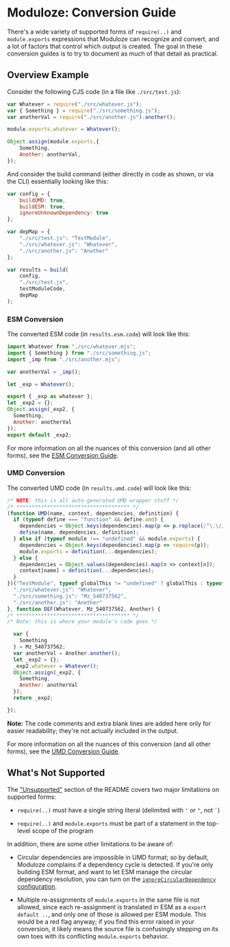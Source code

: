# Moduloze: Conversion Guide

There's a wide variety of supported forms of `require(..)` and `module.exports` expressions that Moduloze can recognize and convert, and a lot of factors that control which output is created. The goal in these conversion guides is to try to document as much of that detail as practical.

## Overview Example

Consider the following CJS code (in a file like `./src/test.js`):

```js
var Whatever = require("./src/whatever.js");
var { Something } = require("./src/something.js");
var anotherVal = require("./src/another.js").another();

module.exports.whatever = Whatever();

Object.assign(module.exports,{
    Something,
    Another: anotherVal,
});
```

And consider the build command (either directly in code as shown, or via the CLI) essentially looking like this:

```js
var config = {
    buildUMD: true,
    buildESM: true,
    ignoreUnknownDependency: true
};

var depMap = {
    "./src/test.js": "TestModule",
    "./src/whatever.js": "Whatever",
    "./src/another.js": "Another"
};

var results = build(
    config,
    "./src/test.js",
    testModuleCode,
    depMap
);
```

### ESM Conversion

The converted ESM code (in `results.esm.code`) will look like this:

```js
import Whatever from "./src/whatever.mjs";
import { Something } from "./src/something.js";
import _imp from "./src/another.mjs";

var anotherVal = _imp();

let _exp = Whatever();

export { _exp as whatever };
let _exp2 = {};
Object.assign(_exp2, {
  Something,
  Another: anotherVal
});
export default _exp2;
```

For more information on all the nuances of this conversion (and all other forms), see the [ESM Conversion Guide](./esm-conversion-guide.md).

### UMD Conversion

The converted UMD code (in `results.umd.code`) will look like this:

```js
/* NOTE: this is all auto-generated UMD wrapper stuff */
/* ************************************* */
(function UMD(name, context, dependencies, definition) {
  if (typeof define === "function" && define.amd) {
    dependencies = Object.keys(dependencies).map(p => p.replace(/^\.\//, ""));
    define(name, dependencies, definition);
  } else if (typeof module !== "undefined" && module.exports) {
    dependencies = Object.keys(dependencies).map(p => require(p));
    module.exports = definition(...dependencies);
  } else {
    dependencies = Object.values(dependencies).map(n => context[n]);
    context[name] = definition(...dependencies);
  }
})("TestModule", typeof globalThis != "undefined" ? globalThis : typeof global != "undefined" ? global : typeof window != "undefined" ? window : typeof self != "undefined" ? self : new Function("return this")(), {
  "./src/whatever.js": "Whatever",
  "./src/something.js": "Mz_540737562",
  "./src/another.js": "Another"
}, function DEF(Whatever, Mz_540737562, Another) {
/* ************************************* */
/* Note: this is where your module's code goes */

  var {
    Something
  } = Mz_540737562;
  var anotherVal = Another.another();
  let _exp2 = {};
  _exp2.whatever = Whatever();
  Object.assign(_exp2, {
    Something,
    Another: anotherVal
  });
  return _exp2;

});
```

**Note:** The code comments and extra blank lines are added here only for easier readability; they're not actually included in the output.

For more information on all the nuances of this conversion (and all other forms), see the [UMD Conversion Guide](./umd-conversion-guide.md).

## What's Not Supported

The ["Unsupported"](./README.md#unsupported) section of the README covers two major limitations on supported forms:

* `require(..)` must have a single string literal (delimited with `'` or `"`, not `` ` ``)

* `require(..)` and `module.exports` must be part of a statement in the top-level scope of the program

In addition, there are some other limitations to be aware of:

* Circular dependencies are impossible in UMD format; so by default, Moduloze complains if a dependency cycle is detected. If you're only building ESM format, and want to let ESM manage the circular dependency resolution, you can turn on the [`ignoreCircularDependency` configuration](./README.md#configuration-settings).

* Multiple re-assignments of `module.exports` in the same file is not allowed, since each re-assignment is translated in ESM as a `export default ..`, and only one of those is allowed per ESM module. This would be a red flag anyway; if you find this error raised in your conversion, it likely means the source file is confusingly stepping on its own toes with its conflicting `module.exports` behavior.
